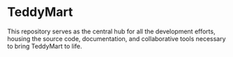 # TeddyMart
This repository serves as the central hub for all the development efforts, housing the source code, documentation, and collaborative tools necessary to bring TeddyMart to life.

